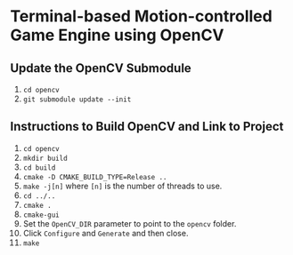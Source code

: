 # Terminal-based Motion-controlled Game Engine using OpenCV
## Update the OpenCV Submodule
1. `cd opencv`
2. `git submodule update --init`

## Instructions to Build OpenCV and Link to Project

1. `cd opencv`
2. `mkdir build`
3. `cd build`
4. `cmake -D CMAKE_BUILD_TYPE=Release ..`
5. `make -j[n]` where `[n]` is the number of threads to use.
6. `cd ../..`
7. `cmake .`
8. `cmake-gui`
9. Set the `OpenCV_DIR` parameter to point to the `opencv` folder.
10. Click `Configure` and `Generate` and then close.
11. `make`
